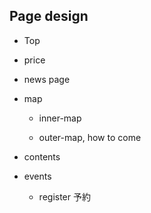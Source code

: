 ## Page design

- Top

- price
- news page

- map
  
  - inner-map
  
  - outer-map, how to come

- contents

- events
  
  - register 予約
